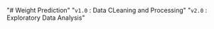 "# Weight Prediction" 
"`v1.0` : Data CLeaning and Processing" 
"`v2.0` : Exploratory Data Analysis" 
